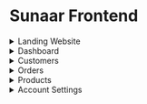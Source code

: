# Sunaar Frontend

<details>
<summary>Landing Website</summary>

#### Screenshots:

![Dashboard](../docs/assets/landing-1.png)
![Dashboard](../docs/assets/landing-2.png)

</details>


<details>
<summary>Dashboard</summary>

#### Features:

- [x] Key **Business metrics** of Sales, Order and Customer records
- [x] **Real-time prices** of Gold and Silver Commodities 
- [x] Bar graph for tracking **Income vs Expense** along with time period filters
- [x] Pie Chart for representing **Sales** and **Customer Distribution** in various states 
- [x] An overview about **Top customers** and **Recent Orders** in the system 

#### Screenshots:

![Dashboard](../docs/assets/dashboard-1.png)
![Dashboard](../docs/assets/dashboard-2.png)

</details>

<details>
<summary>Customers</summary>

#### Features:

- [x] Customer Records
  - Essential **customer details** with the option of downloading the data in **CSV** format
  - **Searching** feature implemented with **Debouncing**
  - **Server-Side Pagination** for faster data retriveal
  - Click on the `Next` and `Previous` buttons to navigate to the next and previous pages  
  - `Copy ID` button copies the unique ID of a specific customer to the clipboard
  - `View Details` button navigates dedicated page displaying comprehensive details about the selected customer
- [x] View Customer Details
  - **Detailed information** about the customer and the company.
  - **Order history** providing insights into the customer's purchase activities
- [x] Create Customer
  - User-friendly **form with validations** to seamlessly **add** a **customer** to the system
  - Takes input as the customer personal details as well as the company details
- [x] Intuitive design with **alert messages** and feedback, ensuring a smooth UI/UX
  
#### Screenshot:

![View Customer Records](../docs/assets/customer-1.png)
![Customer Details](../docs/assets/customer-2.png)
![Create Customer](../docs/assets/customer-3.png)


</details>

<details>
<summary>Orders</summary>

#### Features:


- [x] Purchase Order Records
  - Listing of Purchase Orders sorted by date.
  - The table shows important details like **Company Name, Order weight** & **Value, Order status** etc.
  - **Searching** feature implemented with **Debouncing**
  - **Server-Side Pagination** for faster data retriveal
  - Click on the `Next` and `Previous` buttons to navigate to the next and previous pages  
  - `Copy ID` button copies the unique ID of a specific order to the clipboard
  - `View Details` button navigates dedicated page displaying comprehensive details about the selected order
- [x] View Order Details
  - **Detailed information** about the order and the products.
  - `View Customer` button to see details about the customer who placed the order
  - `Download Icon` allows to download the Order Invoice in a PDF format
- [x] Update Order Status
  - `Update Status` button opens a modal designed for efficiently updating the order status from Active to relevant status
- [x] Create Purchase Order
  - Input customer ID and company; backend fetches other details
  - **Add products** by specifying Product ID and quantity
  - Intuitively designed cart with the option to add & remove items using the `Plus Icon` & `Cross Icon`
  - Real-time display of calculated **order weight** (in grams) and **value** (in Rs) at the bottom
  - Finalize order creation by clicking the `Create Order` button
- [x] Intuitive design with **alert messages** and feedback, ensuring a smooth UI/UX
  
#### Screenshot:

![Orders Listing](../docs/assets/orders-1.png)
![Order Details](../docs/assets/orders-2.png)
![Update Order](../docs/assets/orders-3.png)
![Create Order](../docs/assets/orders-4.png)

</details>

<details>
<summary>Products</summary>

<br>

#### Features:

- [x] Product Listing
  - The Products are  presented in an organized masonry grid pattern for efficient viewing
  - Hovering over a product reveals additional details such as Product ID, Category, and Weight
  - Clicking on a product copies its unique ID to the clipboard
  - The interface includes a category-based search option for seamless exploration.

#### Screenshots:

![Products Listing](../docs/assets/products-1.png)

</details>

<details>
<summary>Account Settings</summary>

<br>

#### Features:

- [x] Update Personal Details form
- [x] Update Password Form
- [x] Help section to know more about the system
#### Screenshots:

![Personal Info](../docs/assets/settings-1.png)
![Password](../docs/assets/settings-2.png)
![Help](../docs/assets/settings-3.png)

</details>